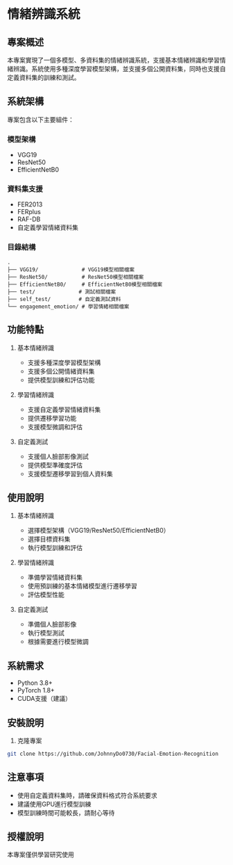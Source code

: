 # 情緒辨識系統

## 專案概述
本專案實現了一個多模型、多資料集的情緒辨識系統，支援基本情緒辨識和學習情緒辨識。系統使用多種深度學習模型架構，並支援多個公開資料集，同時也支援自定義資料集的訓練和測試。

## 系統架構
專案包含以下主要組件：

### 模型架構
- VGG19
- ResNet50
- EfficientNetB0

### 資料集支援
- FER2013
- FERplus
- RAF-DB
- 自定義學習情緒資料集

### 目錄結構
```
.
├── VGG19/              # VGG19模型相關檔案
├── ResNet50/           # ResNet50模型相關檔案
├── EfficientNetB0/     # EfficientNetB0模型相關檔案
├── test/              # 測試相關檔案
├── self_test/         # 自定義測試資料
└── engagement_emotion/ # 學習情緒相關檔案
```

## 功能特點
1. 基本情緒辨識
   - 支援多種深度學習模型架構
   - 支援多個公開情緒資料集
   - 提供模型訓練和評估功能

2. 學習情緒辨識
   - 支援自定義學習情緒資料集
   - 提供遷移學習功能
   - 支援模型微調和評估

3. 自定義測試
   - 支援個人臉部影像測試
   - 提供模型準確度評估
   - 支援模型遷移學習到個人資料集

## 使用說明
1. 基本情緒辨識
   - 選擇模型架構（VGG19/ResNet50/EfficientNetB0）
   - 選擇目標資料集
   - 執行模型訓練和評估

2. 學習情緒辨識
   - 準備學習情緒資料集
   - 使用預訓練的基本情緒模型進行遷移學習
   - 評估模型性能

3. 自定義測試
   - 準備個人臉部影像
   - 執行模型測試
   - 根據需要進行模型微調

## 系統需求
- Python 3.8+
- PyTorch 1.8+
- CUDA支援（建議）

## 安裝說明
1. 克隆專案
```bash
git clone https://github.com/JohnnyDo0730/Facial-Emotion-Recognition
```

## 注意事項
- 使用自定義資料集時，請確保資料格式符合系統要求
- 建議使用GPU進行模型訓練
- 模型訓練時間可能較長，請耐心等待

## 授權說明
本專案僅供學習研究使用 